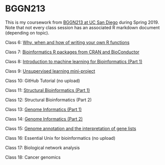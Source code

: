 # BGGN213

This is my coursework from [BGGN213 at UC San Diego](https://bioboot.github.io/bggn213_S19/) during Spring 2019. Note that not every class session has an associated R markdown document (depending on topic).



Class 6: [Why, when and how of writing your own R functions](https://github.com/MadelineRLuth/bggn213/blob/master/Class06/Class06.md)

Class 7: [Bioinformatics R packages from CRAN and BioConductor](https://github.com/MadelineRLuth/bggn213/blob/master/Class07/Class07.md)

Class 8: [Introduction to machine learning for Bioinformatics (Part 1)](https://github.com/MadelineRLuth/bggn213/blob/master/Class08/Class08.md)

Class 9: [Unsupervised learning mini-project](https://github.com/MadelineRLuth/bggn213/blob/master/Class09/Class09_Unsupervised_learning.md)

Class 10: GitHub Tutorial (no upload)

Class 11: [Structural Bioinformatics (Part 1)](https://github.com/MadelineRLuth/bggn213/blob/master/Class11/Class11.Rmd)

Class 12: Structural Bioinformatics (Part 2)

Class 13: [Genome Informatics (Part 1)](https://github.com/MadelineRLuth/bggn213/blob/master/Class13/Class13.md)

Class 14: [Genome Informatics (Part 2)](https://github.com/MadelineRLuth/bggn213/blob/master/Class14/Class14.md)

Class 15: [Genome annotation and the interpretation of gene lists](https://github.com/MadelineRLuth/bggn213/blob/master/Class15/Class15.md)

Class 16: Essential Unix for bioinformatics (no upload)

Class 17: Biological network analysis

Class 18: Cancer genomics


